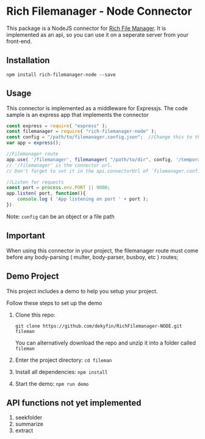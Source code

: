 # Rich Filemanager - Node Connector

This package is a NodeJS connector for [Rich File Manager](https://github.com/servocoder/RichFilemanager). It is implemented as an api, so you can use it on a seperate server from your front-end.

## Installation
```
npm install rich-filemanager-node --save
```
## Usage
This connector is implemented as a middleware for Expressjs. The code sample is an express app that implements the connector

```javascript
const express = require( "express" );
const filemanager = require( "rich-filemanager-node" );
const config = "/path/to/filemanager.config.json";	//Change this to the actual location of your config file
var app = express();

//Filemanager route
app.use( '/filemanager', filemanager( "/path/to/dir", config, '/temporary/upload/dir' ) );
// '/filemanager' is the connector url. 
// Don't forget to set it in the api.connectorUrl of `filemanager.config.json` for the frontend

//Listen for requests
const port = process.env.PORT || 9000;
app.listen( port, function(){
	console.log ( 'App listening on port ' + port );
})
```
Note: `config` can be an object or a file path

## Important
When using this connector in your project, the filemanager route must come before any body-parsing ( multer, body-parser, busboy, etc ) routes;

## Demo Project
This project includes a demo to help you setup your project.

Follow these steps to set up the demo


1. Clone this repo:

	`git clone https://github.com/dekyfin/RichFilemanager-NODE.git fileman`
	
	You can alternatively download the repo and unzip it into a folder called `fileman`
2. Enter the project directory: `cd fileman`
3. Install all dependencies: `npm install`
4. Start the demo:  `npm run demo`



## API functions not yet implemented
1. seekfolder
2. summarize
3. extract
